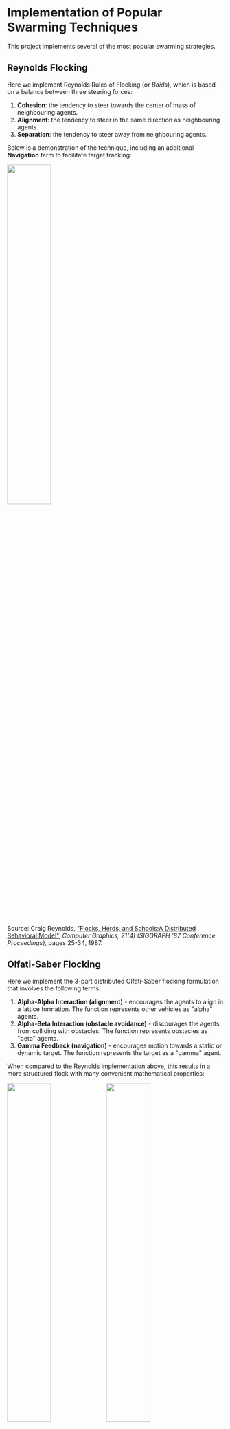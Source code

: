 # Implementation of Popular Swarming Techniques This project implements several of the most popular swarming strategies.## Reynolds FlockingHere we implement Reynolds Rules of Flocking (or *Boids*), which is based on a balance between three steering forces:1. **Cohesion**: the tendency to steer towards the center of mass of neighbouring agents.2. **Alignment**: the tendency to steer in the same direction as neighbouring agents.3. **Separation**: the tendency to steer away from neighbouring agents. Below is a demonstration of the technique, including an additional **Navigation** term to facilitate target tracking:<p float="center">  <img src="https://github.com/tjards/swarming_sim/blob/master/Figs/animation_reynolds_01.gif" width="45%" /></p>Source: Craig Reynolds, ["Flocks, Herds, and Schools:A Distributed Behavioral Model"](https://www.red3d.com/cwr/papers/1987/boids.html), *Computer Graphics, 21(4) (SIGGRAPH '87 Conference Proceedings)*, pages 25-34, 1987.## Olfati-Saber FlockingHere we implement the 3-part distributed Olfati-Saber flocking formulation that involves the following terms:1. **Alpha-Alpha Interaction (alignment)** - encourages the agents to align in a lattice formation. The function represents other vehicles as "alpha" agents. 2. **Alpha-Beta Interaction (obstacle avoidance)** - discourages the agents from colliding with obstacles. The function represents obstacles as "beta" agents.3. **Gamma Feedback (navigation)** - encourages motion towards a static or dynamic target. The function represents the target as a "gamma" agent.When compared to the Reynolds implementation above, this results in a more structured flock with many convenient mathematical properties:<p float="center">    <img src="https://github.com/tjards/swarming_sim/blob/master/Figs/animation_worx3.gif" width="45%" />    <img src="https://github.com/tjards/swarming_sim/blob/master/Figs/animation_worx4.gif" width="45%" /></p>Source: Reza Olfati-Saber, ["Flocking for Multi-Agent Dynamic Systems: Algorithms and Theory"](https://ieeexplore.ieee.org/document/1605401), *IEEE Transactions on Automatic Control*, Vol. 51 (3), 2006.## Starling FlockingFor more natural behavior, we model the roosting behaviour of starlings as follows:1. **Cohesion**, **Alignment**, and **Separation** rules of Reynolds above.2. **Horizontal Roosting**, which encourages all agents to steer towards a central location as a function of their heading and distance away.3. **Vertical Roosting**, which encourages all agents to hover over a nest.Below is a demonstration of this roosting:<p float="center">  <img src="https://github.com/tjards/swarming_sim/blob/master/Figs/animation_starling.gif" width="45%" /></p>Source: H. Hildenbrandt, C. Carere, and C.K. Hemelrijk,["Self-organized aerial displays of thousands of starlings: a model"](https://academic.oup.com/beheco/article/21/6/1349/333856?login=false), *Behavioral Ecology*, Volume 21, Issue 6, pages 1349–1359, 2010.## EncirclementHere we formulate overlapping planes of encirclement (using quaternions) to achieve dynamic encirclement:<p float="center">  <img src="https://github.com/tjards/swarming_sim/blob/master/Figs/animation_circle_01.gif" width="45%" /></p>Source: P. T. Jardine and S. N. Givigi, ["Bimodal Dynamic Swarms"](https://ieeexplore.ieee.org/document/9857917), *IEEE Access*, vol. 10, pp. 94487-94495, 2022.## Dynamic LemniscateInspired by the natural mobbing behavior of birds, here we present a quasi-distributed swarming strategy called the Dynamic Lemniscatic Arch. It resolves the problem of producing globally-stable, evenly-spaced lemniscate (or, figure-eight) trajectories while relying on local interactions only.<p float="center">    <img src="https://github.com/tjards/swarming_sim/blob/master/Figs/animation_lemni_01.gif" width="45%" /></p>Source: P. T. Jardine and S. N. Givigi, ["Flocks, Mobs, and Figure Eights: Swarming as a Lemniscatic Arch"](https://mc.manuscriptcentral.com/tnse-cs), *IEEE Transactions on Network Science and Engineering*, to be published, 2022.# CitingThe code is opensource but, if you reference this work in your own reserach, please cite me. I have provided an example bibtex citation below:`@techreport{Jardine-2022,  title={Implementation of Popular Swarming Techniques},  author={Jardine, P.T.},  year={2022},  institution={Royal Military College of Canada, Kingston, Ontario},  type={Technical Report},}`Alternatively, you can cite any of my related papers, which are listed in [Google Scholar](https://scholar.google.com/citations?hl=en&user=RGlv4ZUAAAAJ&view_op=list_works&sortby=pubdate). 
